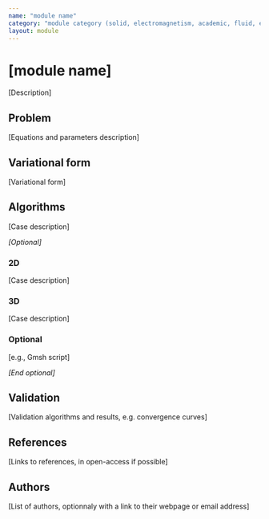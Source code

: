 ```yaml
---
name: "module name"
category: "module category (solid, electromagnetism, academic, fluid, etc.)"
layout: module
---
```


# [module name]

[Description]

## Problem

[Equations and parameters description]

## Variational form

[Variational form]

## Algorithms

[Case description]

_[Optional]_
### 2D

[Case description]

### 3D

[Case description]

### Optional

[e.g., Gmsh script]

_[End optional]_

## Validation

[Validation algorithms and results, e.g. convergence curves]

## References

[Links to references, in open-access if possible]

## Authors

[List of authors, optionnaly with a link to their webpage or email address]
